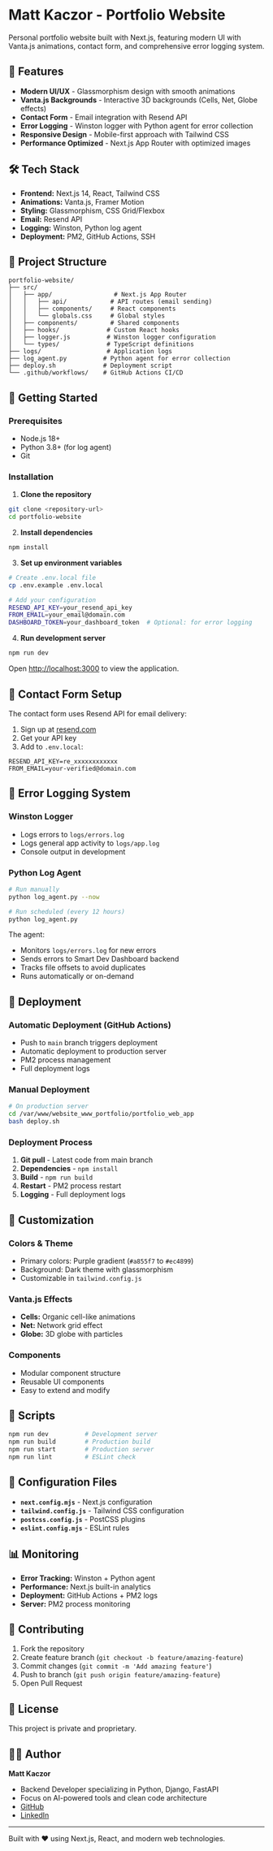 # Matt Kaczor - Portfolio Website

Personal portfolio website built with Next.js, featuring modern UI with Vanta.js animations, contact form, and comprehensive error logging system.

## 🚀 Features

- **Modern UI/UX** - Glassmorphism design with smooth animations
- **Vanta.js Backgrounds** - Interactive 3D backgrounds (Cells, Net, Globe effects)
- **Contact Form** - Email integration with Resend API
- **Error Logging** - Winston logger with Python agent for error collection
- **Responsive Design** - Mobile-first approach with Tailwind CSS
- **Performance Optimized** - Next.js App Router with optimized images

## 🛠 Tech Stack

- **Frontend:** Next.js 14, React, Tailwind CSS
- **Animations:** Vanta.js, Framer Motion
- **Styling:** Glassmorphism, CSS Grid/Flexbox
- **Email:** Resend API
- **Logging:** Winston, Python log agent
- **Deployment:** PM2, GitHub Actions, SSH

## 📁 Project Structure

```
portfolio-website/
├── src/
│   ├── app/                 # Next.js App Router
│   │   ├── api/            # API routes (email sending)
│   │   ├── components/     # React components
│   │   └── globals.css     # Global styles
│   ├── components/         # Shared components
│   ├── hooks/             # Custom React hooks
│   ├── logger.js          # Winston logger configuration
│   └── types/             # TypeScript definitions
├── logs/                  # Application logs
├── log_agent.py          # Python agent for error collection
├── deploy.sh             # Deployment script
└── .github/workflows/    # GitHub Actions CI/CD
```

## 🚀 Getting Started

### Prerequisites

- Node.js 18+
- Python 3.8+ (for log agent)
- Git

### Installation

1. **Clone the repository**

```bash
git clone <repository-url>
cd portfolio-website
```

2. **Install dependencies**

```bash
npm install
```

3. **Set up environment variables**

```bash
# Create .env.local file
cp .env.example .env.local

# Add your configuration
RESEND_API_KEY=your_resend_api_key
FROM_EMAIL=your_email@domain.com
DASHBOARD_TOKEN=your_dashboard_token  # Optional: for error logging
```

4. **Run development server**

```bash
npm run dev
```

Open [http://localhost:3000](http://localhost:3000) to view the application.

## 📧 Contact Form Setup

The contact form uses Resend API for email delivery:

1. Sign up at [resend.com](https://resend.com)
2. Get your API key
3. Add to `.env.local`:

```env
RESEND_API_KEY=re_xxxxxxxxxxxx
FROM_EMAIL=your-verified@domain.com
```

## 🐛 Error Logging System

### Winston Logger

- Logs errors to `logs/errors.log`
- Logs general app activity to `logs/app.log`
- Console output in development

### Python Log Agent

```bash
# Run manually
python log_agent.py --now

# Run scheduled (every 12 hours)
python log_agent.py
```

The agent:

- Monitors `logs/errors.log` for new errors
- Sends errors to Smart Dev Dashboard backend
- Tracks file offsets to avoid duplicates
- Runs automatically or on-demand

## 🚀 Deployment

### Automatic Deployment (GitHub Actions)

- Push to `main` branch triggers deployment
- Automatic deployment to production server
- PM2 process management
- Full deployment logs

### Manual Deployment

```bash
# On production server
cd /var/www/website_www_portfolio/portfolio_web_app
bash deploy.sh
```

### Deployment Process

1. **Git pull** - Latest code from main branch
2. **Dependencies** - `npm install`
3. **Build** - `npm run build`
4. **Restart** - PM2 process restart
5. **Logging** - Full deployment logs

## 🎨 Customization

### Colors & Theme

- Primary colors: Purple gradient (`#a855f7` to `#ec4899`)
- Background: Dark theme with glassmorphism
- Customizable in `tailwind.config.js`

### Vanta.js Effects

- **Cells:** Organic cell-like animations
- **Net:** Network grid effect
- **Globe:** 3D globe with particles

### Components

- Modular component structure
- Reusable UI components
- Easy to extend and modify

## 📝 Scripts

```bash
npm run dev          # Development server
npm run build        # Production build
npm run start        # Production server
npm run lint         # ESLint check
```

## 🔧 Configuration Files

- **`next.config.mjs`** - Next.js configuration
- **`tailwind.config.js`** - Tailwind CSS configuration
- **`postcss.config.js`** - PostCSS plugins
- **`eslint.config.mjs`** - ESLint rules

## 📊 Monitoring

- **Error Tracking:** Winston + Python agent
- **Performance:** Next.js built-in analytics
- **Deployment:** GitHub Actions + PM2 logs
- **Server:** PM2 process monitoring

## 🤝 Contributing

1. Fork the repository
2. Create feature branch (`git checkout -b feature/amazing-feature`)
3. Commit changes (`git commit -m 'Add amazing feature'`)
4. Push to branch (`git push origin feature/amazing-feature`)
5. Open Pull Request

## 📄 License

This project is private and proprietary.

## 👨‍💻 Author

**Matt Kaczor**

- Backend Developer specializing in Python, Django, FastAPI
- Focus on AI-powered tools and clean code architecture
- [GitHub](https://github.com/MattaKacz)
- [LinkedIn](https://www.linkedin.com/in/kaczormk/)

---

Built with ❤️ using Next.js, React, and modern web technologies.
